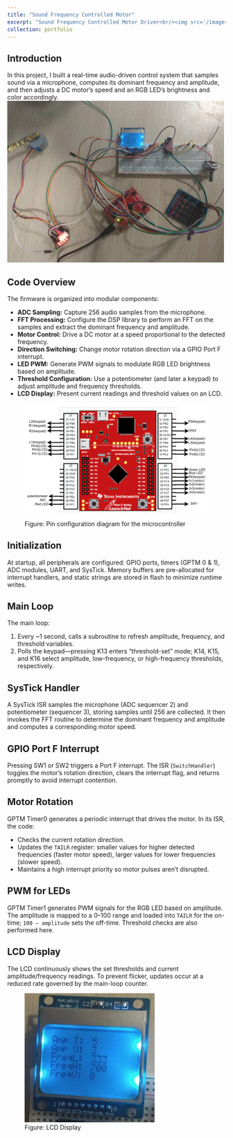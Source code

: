 ```yaml
---
title: "Sound Frequency Controlled Motor"
excerpt: "Sound Frequency Controlled Motor Driver<br/><img src='/images/mc_circuit.png'>"
collection: portfolio
---
```


## Introduction
In this project, I built a real-time audio-driven control system that samples sound via a microphone, computes its dominant frequency and amplitude, and then adjusts a DC motor’s speed and an RGB LED’s brightness and color accordingly.
<img src='/images/mc_circuit.png'>

## Code Overview
The firmware is organized into modular components:
- **ADC Sampling:** Capture 256 audio samples from the microphone.
- **FFT Processing:** Configure the DSP library to perform an FFT on the samples and extract the dominant frequency and amplitude.
- **Motor Control:** Drive a DC motor at a speed proportional to the detected frequency.
- **Direction Switching:** Change motor rotation direction via a GPIO Port F interrupt.
- **LED PWM:** Generate PWM signals to modulate RGB LED brightness based on amplitude.
- **Threshold Configuration:** Use a potentiometer (and later a keypad) to adjust amplitude and frequency thresholds.
- **LCD Display:** Present current readings and threshold values on an LCD.

<figure>
  <img src='/images/mc_pin_config.png' alt="pin configuration">
  <figcaption>Figure: Pin configuration diagram for the microcontroller</figcaption>
</figure>

## Initialization
At startup, all peripherals are configured: GPIO ports, timers (GPTM 0 & 1), ADC modules, UART, and SysTick. Memory buffers are pre-allocated for interrupt handlers, and static strings are stored in flash to minimize runtime writes.

## Main Loop
The main loop:
1. Every ~1 second, calls a subroutine to refresh amplitude, frequency, and threshold variables.
2. Polls the keypad—pressing K13 enters “threshold-set” mode; K14, K15, and K16 select amplitude, low-frequency, or high-frequency thresholds, respectively.

## SysTick Handler
A SysTick ISR samples the microphone (ADC sequencer 2) and potentiometer (sequencer 3), storing samples until 256 are collected. It then invokes the FFT routine to determine the dominant frequency and amplitude and computes a corresponding motor speed.

## GPIO Port F Interrupt
Pressing SW1 or SW2 triggers a Port F interrupt. The ISR (`SwitchHandler`) toggles the motor’s rotation direction, clears the interrupt flag, and returns promptly to avoid interrupt contention.
## Motor Rotation
GPTM Timer0 generates a periodic interrupt that drives the motor. In its ISR, the code:
- Checks the current rotation direction.
- Updates the `TAILR` register: smaller values for higher detected frequencies (faster motor speed), larger values for lower frequencies (slower speed).
- Maintains a high interrupt priority so motor pulses aren’t disrupted.

## PWM for LEDs
GPTM Timer1 generates PWM signals for the RGB LED based on amplitude. The amplitude is mapped to a 0–100 range and loaded into `TAILR` for the on-time; `100 – amplitude` sets the off-time. Threshold checks are also performed here.

## LCD Display
The LCD continuously shows the set thresholds and current amplitude/frequency readings. To prevent flicker, updates occur at a reduced rate governed by the main-loop counter.

<figure>
  <img src='/images/nokia_lcd.png' alt="LCD Display">
  <figcaption>Figure: LCD Display</figcaption>
</figure>



